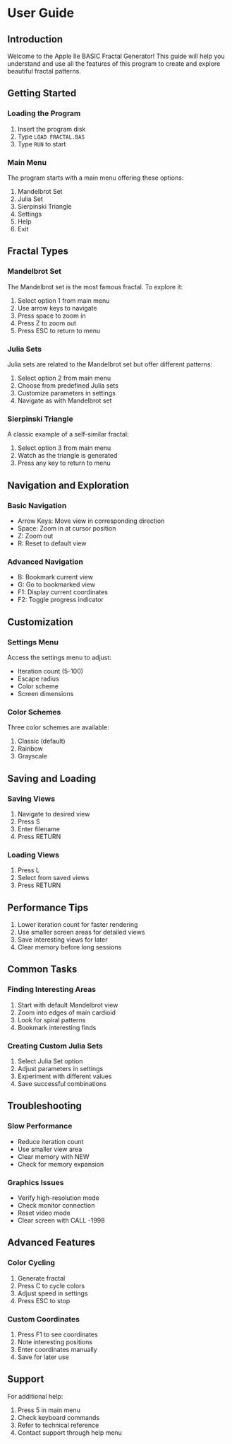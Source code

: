 # User Guide

## Introduction

Welcome to the Apple IIe BASIC Fractal Generator! This guide will help you understand and use all the features of this program to create and explore beautiful fractal patterns.

## Getting Started

### Loading the Program

1. Insert the program disk
2. Type `LOAD FRACTAL.BAS`
3. Type `RUN` to start

### Main Menu

The program starts with a main menu offering these options:
1. Mandelbrot Set
2. Julia Set
3. Sierpinski Triangle
4. Settings
5. Help
6. Exit

## Fractal Types

### Mandelbrot Set

The Mandelbrot set is the most famous fractal. To explore it:
1. Select option 1 from main menu
2. Use arrow keys to navigate
3. Press space to zoom in
4. Press Z to zoom out
5. Press ESC to return to menu

### Julia Sets

Julia sets are related to the Mandelbrot set but offer different patterns:
1. Select option 2 from main menu
2. Choose from predefined Julia sets
3. Customize parameters in settings
4. Navigate as with Mandelbrot set

### Sierpinski Triangle

A classic example of a self-similar fractal:
1. Select option 3 from main menu
2. Watch as the triangle is generated
3. Press any key to return to menu

## Navigation and Exploration

### Basic Navigation

- Arrow Keys: Move view in corresponding direction
- Space: Zoom in at cursor position
- Z: Zoom out
- R: Reset to default view

### Advanced Navigation

- B: Bookmark current view
- G: Go to bookmarked view
- F1: Display current coordinates
- F2: Toggle progress indicator

## Customization

### Settings Menu

Access the settings menu to adjust:
- Iteration count (5-100)
- Escape radius
- Color scheme
- Screen dimensions

### Color Schemes

Three color schemes are available:
1. Classic (default)
2. Rainbow
3. Grayscale

## Saving and Loading

### Saving Views

1. Navigate to desired view
2. Press S
3. Enter filename
4. Press RETURN

### Loading Views

1. Press L
2. Select from saved views
3. Press RETURN

## Performance Tips

1. Lower iteration count for faster rendering
2. Use smaller screen areas for detailed views
3. Save interesting views for later
4. Clear memory before long sessions

## Common Tasks

### Finding Interesting Areas

1. Start with default Mandelbrot view
2. Zoom into edges of main cardioid
3. Look for spiral patterns
4. Bookmark interesting finds

### Creating Custom Julia Sets

1. Select Julia Set option
2. Adjust parameters in settings
3. Experiment with different values
4. Save successful combinations

## Troubleshooting

### Slow Performance

- Reduce iteration count
- Use smaller view area
- Clear memory with NEW
- Check for memory expansion

### Graphics Issues

- Verify high-resolution mode
- Check monitor connection
- Reset video mode
- Clear screen with CALL -1998

## Advanced Features

### Color Cycling

1. Generate fractal
2. Press C to cycle colors
3. Adjust speed in settings
4. Press ESC to stop

### Custom Coordinates

1. Press F1 to see coordinates
2. Note interesting positions
3. Enter coordinates manually
4. Save for later use

## Support

For additional help:
1. Press 5 in main menu
2. Check keyboard commands
3. Refer to technical reference
4. Contact support through help menu 